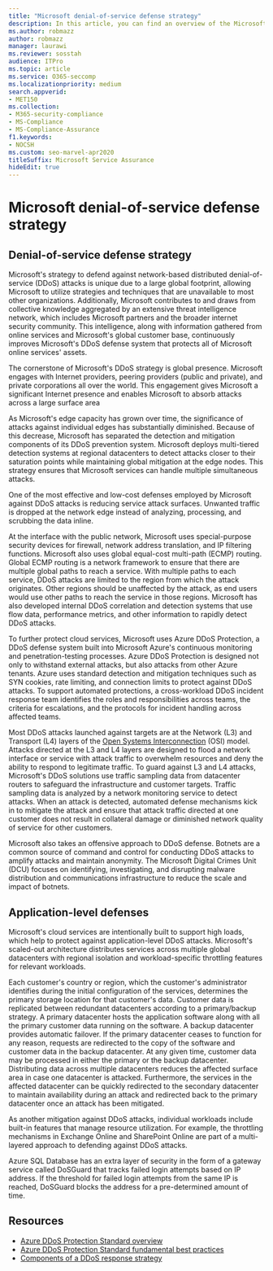 ```yaml
---
title: "Microsoft denial-of-service defense strategy"
description: In this article, you can find an overview of the Microsoft defense strategy for denial-of-service (DoS) attacks.
ms.author: robmazz
author: robmazz
manager: laurawi
ms.reviewer: sosstah
audience: ITPro
ms.topic: article
ms.service: O365-seccomp
ms.localizationpriority: medium
search.appverid:
- MET150
ms.collection:
- M365-security-compliance
- MS-Compliance
- MS-Compliance-Assurance
f1.keywords:
- NOCSH
ms.custom: seo-marvel-apr2020
titleSuffix: Microsoft Service Assurance
hideEdit: true
---
```


# Microsoft denial-of-service defense strategy

## Denial-of-service defense strategy

Microsoft's strategy to defend against network-based distributed denial-of-service (DDoS) attacks is unique due to a large global footprint, allowing Microsoft to utilize strategies and techniques that are unavailable to most other organizations. Additionally, Microsoft contributes to and draws from collective knowledge aggregated by an extensive threat intelligence network, which includes Microsoft partners and the broader internet security community. This intelligence, along with information gathered from online services and Microsoft's global customer base, continuously improves Microsoft's DDoS defense system that protects all of Microsoft online services' assets.

The cornerstone of Microsoft's DDoS strategy is global presence. Microsoft engages with Internet providers, peering providers (public and private), and private corporations all over the world. This engagement gives Microsoft a significant Internet presence and enables Microsoft to absorb attacks across a large surface area

As Microsoft's edge capacity has grown over time, the significance of attacks against individual edges has substantially diminished. Because of this decrease, Microsoft has separated the detection and mitigation components of its DDoS prevention system. Microsoft deploys multi-tiered detection systems at regional datacenters to detect attacks closer to their saturation points while maintaining global mitigation at the edge nodes. This strategy ensures that Microsoft services can handle multiple simultaneous attacks.

One of the most effective and low-cost defenses employed by Microsoft against DDoS attacks is reducing service attack surfaces. Unwanted traffic is dropped at the network edge instead of analyzing, processing, and scrubbing the data inline.

At the interface with the public network, Microsoft uses special-purpose security devices for firewall, network address translation, and IP filtering functions. Microsoft also uses global equal-cost multi-path (ECMP) routing. Global ECMP routing is a network framework to ensure that there are multiple global paths to reach a service. With multiple paths to each service, DDoS attacks are limited to the region from which the attack originates. Other regions should be unaffected by the attack, as end users would use other paths to reach the service in those regions. Microsoft has also developed internal DDoS correlation and detection systems that use flow data, performance metrics, and other information to rapidly detect DDoS attacks.

To further protect cloud services, Microsoft uses Azure DDoS Protection, a DDoS defense system built into Microsoft Azure's continuous monitoring and penetration-testing processes. Azure DDoS Protection is designed not only to withstand external attacks, but also attacks from other Azure tenants. Azure uses standard detection and mitigation techniques such as SYN cookies, rate limiting, and connection limits to protect against DDoS attacks. To support automated protections, a cross-workload DDoS incident response team identifies the roles and responsibilities across teams, the criteria for escalations, and the protocols for incident handling across affected teams.

Most DDoS attacks launched against targets are at the Network (L3) and Transport (L4) layers of the [Open Systems Interconnection](/windows-hardware/drivers/network/windows-network-architecture-and-the-osi-model) (OSI) model. Attacks directed at the L3 and L4 layers are designed to flood a network interface or service with attack traffic to overwhelm resources and deny the ability to respond to legitimate traffic. To guard against L3 and L4 attacks, Microsoft's DDoS solutions use traffic sampling data from datacenter routers to safeguard the infrastructure and customer targets. Traffic sampling data is analyzed by a network monitoring service to detect attacks. When an attack is detected, automated defense mechanisms kick in to mitigate the attack and ensure that attack traffic directed at one customer does not result in collateral damage or diminished network quality of service for other customers.

Microsoft also takes an offensive approach to DDoS defense. Botnets are a common source of command and control for conducting DDoS attacks to amplify attacks and maintain anonymity. The Microsoft Digital Crimes Unit (DCU) focuses on identifying, investigating, and disrupting malware distribution and communications infrastructure to reduce the scale and impact of botnets.

## Application-level defenses

Microsoft's cloud services are intentionally built to support high loads, which help to protect against application-level DDoS attacks. Microsoft's scaled-out architecture distributes services across multiple global datacenters with regional isolation and workload-specific throttling features for relevant workloads.

Each customer's country or region, which the customer's administrator identifies during the initial configuration of the services, determines the primary storage location for that customer's data. Customer data is replicated between redundant datacenters according to a primary/backup strategy. A primary datacenter hosts the application software along with all the primary customer data running on the software. A backup datacenter provides automatic failover. If the primary datacenter ceases to function for any reason, requests are redirected to the copy of the software and customer data in the backup datacenter. At any given time, customer data may be processed in either the primary or the backup datacenter. Distributing data across multiple datacenters reduces the affected surface area in case one datacenter is attacked. Furthermore, the services in the affected datacenter can be quickly redirected to the secondary datacenter to maintain availability during an attack and redirected back to the primary datacenter once an attack has been mitigated.

As another mitigation against DDoS attacks, individual workloads include built-in features that manage resource utilization. For example, the throttling mechanisms in Exchange Online and SharePoint Online are part of a multi-layered approach to defending against DDoS attacks.

Azure SQL Database has an extra layer of security in the form of a gateway service called DoSGuard that tracks failed login attempts based on IP address. If the threshold for failed login attempts from the same IP is reached, DoSGuard blocks the address for a pre-determined amount of time.

## Resources

- [Azure DDoS Protection Standard overview](/azure/ddos-protection/ddos-protection-overview)
- [Azure DDoS Protection Standard fundamental best practices](/azure/ddos-protection/fundamental-best-practices)
- [Components of a DDoS response strategy](/azure/ddos-protection/ddos-response-strategy)
